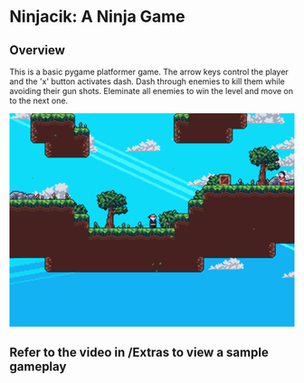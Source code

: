 # Ninjacik: A Ninja Game

## Overview

This is a basic pygame platformer game. The arrow keys control the player and the 'x' button activates dash. Dash through enemies to kill them while avoiding their gun shots. Eleminate all enemies to win the level and move on to the next one.

![Game View](Extras/ninjacik_game.png)

## Refer to the video in /Extras to view a sample gameplay